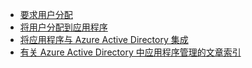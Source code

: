 - [要求用户分配](../articles/active-directory/active-directory-applications-guiding-developers-requiring-user-assignment.md)
- [将用户分配到应用程序](../articles/active-directory/active-directory-applications-guiding-developers-assigning-users.md)
- [将应用程序与 Azure Active Directory 集成](../articles/active-directory/develop/active-directory-integrating-applications.md)
- [有关 Azure Active Directory 中应用程序管理的文章索引](../articles/active-directory/active-directory-apps-index.md)

<!---HONumber=Mooncake_0328_2016-->